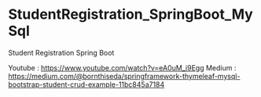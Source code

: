 # StudentRegistration_SpringBoot_MySql

Student Registration Spring Boot 


Youtube : https://www.youtube.com/watch?v=eA0uM_i9Egg
Medium  : https://medium.com/@bornthiseda/springframework-thymeleaf-mysql-bootstrap-student-crud-example-11bc845a7184




